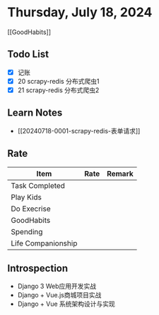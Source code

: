 # Thursday, July 18, 2024

[[GoodHabits]]

## Todo List

- [x] 记账
- [x] 20 scrapy-redis 分布式爬虫1
- [x] 21 scrapy-redis 分布式爬虫2

## Learn Notes

- [[20240718-0001-scrapy-redis-表单请求]]

## Rate

| Item               | Rate | Remark |
| ------------------ | ---- | ------ |
| Task Completed     |      |        |
| Play Kids          |      |        |
| Do Execrise        |      |        |
| GoodHabits         |      |        |
| Spending           |      |        |
| Life Companionship |      |        |

## Introspection

- Django 3 Web应用开发实战
- Django + Vue.js商城项目实战
- Django + Vue 系统架构设计与实现
